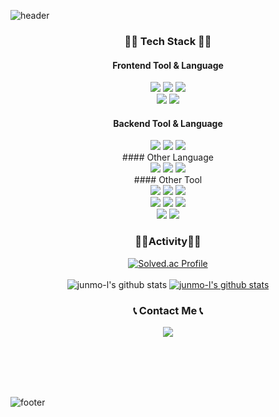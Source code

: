 ![header](https://capsule-render.vercel.app/api?type=waving&color=timeGradient&section=header&height=250&text=Junmo%20Lee.&animation=twinkling&fontAlignY=40)

<div align="center">
   
### 🧑‍💻 Tech Stack 🧑‍💻

#### Frontend Tool & Language
   <img src="https://img.shields.io/badge/HTML5-E34F26?style=flat-square&logo=HTML&logoColor=white"/></a>
   <img src="https://img.shields.io/badge/CSS3-1572B6?style=flat-square&logo=CSS&logoColor=white"/></a>
   <img src="https://img.shields.io/badge/Javascript-ffb13b?style=flat-square&logo=Javascript&logoColor=white"/></a>
   <br/>
   <img src="https://img.shields.io/badge/jquery-0769AD?style=flat-square&logo=jquery&logoColor=white"/></a>
   <img src="https://img.shields.io/badge/Vue.js-4FC08D?style=flat-square&logo=Vue.js&logoColor=white"/></a>
   <br/>
#### Backend Tool & Language<br>
   <img src="https://img.shields.io/badge/Node.js-339933?style=flat-square&logo=Node.js&logoColor=white">
   <img src="https://img.shields.io/badge/Python-007396?style=flat-square&logo=Python&logoColor=white"/></a>
   <img src="https://img.shields.io/badge/Django-092E20?style=flat-square&logo=Django&logoColor=white"/></a>
   <br/>
#### Other Language<br>
   <img src="https://img.shields.io/badge/SQLite-003B57?style=flat-square&logo=SQLite&logoColor=white"/></a>
   <img src="https://img.shields.io/badge/MySQL-4479A1?style=flat-square&logo=MySQL&logoColor=white"/></a>
   <img src="https://img.shields.io/badge/Oracle-F80000?style=flat-square&logo=Oracle&logoColor=white"/></a>
   <br/>
#### Other Tool<br>
   <img src="https://img.shields.io/badge/Notion-000000?style=flat-square&logo=Notion&logoColor=white"/></a>
   <img src="https://img.shields.io/badge/Slack-4A154B?style=flat-square&logo=Slack&logoColor=white"/></a>
   <img src="https://img.shields.io/badge/Figma-F24E1E?style=flat-square&logo=Figma&logoColor=white"/></a>
   <br/>
   <img src="https://img.shields.io/badge/Jira-0052CC?style=flat-square&logo=Jira&logoColor=white"/></a>
   <img src="https://img.shields.io/badge/Sourcetree-0052CC?style=flat-square&logo=Sourcetree&logoColor=white"/></a>
   <img src="https://img.shields.io/badge/Github-181717?style=flat-square&logo=Github&logoColor=white"/></a>
   <br/>
   <img src="https://img.shields.io/badge/PowerBI-F2C811?style=flat-square&logo=PowerBI&logoColor=white"/></a>
   <img src="https://img.shields.io/badge/Zoho-C8202B?style=flat-square&logo=Zoho&logoColor=white"/></a>
   <br/>
   
### 🏃‍♂️Activity🏃‍♂️<br/>
[![Solved.ac Profile](http://mazassumnida.wtf/api/generate_badge?boj=wlq1502)](https://solved.ac/wlq1502)
   <br/>
   <br/>
![junmo-l's github stats](https://github-readme-stats.vercel.app/api?username=junmo-l&show_icons=true)
[![junmo-l's github stats](https://github-readme-stats.vercel.app/api/top-langs/?username=junmo-l&show_icons=true&hide_border=true&title_color=004386&icon_color=004386&layout=compact)](https://github.com/junmo-l)
    <h3 align="center">📞 Contact Me 📞</h3>
    <p align="center">
    <a href="mailto:wlq1502@gmail.com"><img src="https://img.shields.io/badge/Gmail-d14836?style=flat-square&logo=Gmail&logoColor=white&link=ssosso12347@gmail.com"/></a>
    </p>
<!-- <a href="https://www.linkedin.com/in//"><img src="https://img.shields.io/badge/-LinkedIn-blue?style=flat-square&logo=Linkedin&logoColor=white&link=https://www.linkedin.com/in/minji-kim-458933252/"/></a> -->
<!-- <img src="https://img.shields.io/badge/github-181717?style=for-the-badge&logo=github&logoColor=white"> -->
</div>
<br/>
<br/>
<br/>
<br/>

![footer](https://capsule-render.vercel.app/api?type=soft&color=timeGradient&section=header&height=80&text=Thank%20You&animation=twinkling&fontAlignY=60)
